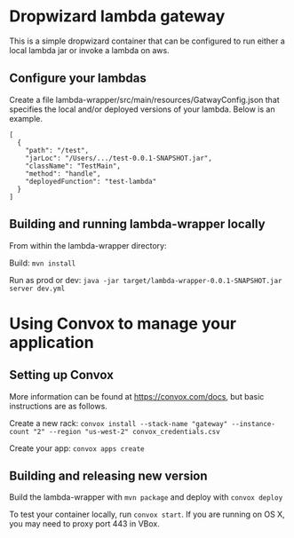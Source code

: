 # Dropwizard lambda gateway
This is a simple dropwizard container that can be configured to run either a local lambda jar or invoke a lambda on aws.


## Configure your lambdas
Create a file lambda-wrapper/src/main/resources/GatwayConfig.json that specifies the local and/or deployed versions of your lambda.  Below is an example.

```
[
  {
    "path": "/test",
    "jarLoc": "/Users/.../test-0.0.1-SNAPSHOT.jar",
    "className": "TestMain",
    "method": "handle",
    "deployedFunction": "test-lambda"
  }
]
```

## Building and running lambda-wrapper locally
From within the lambda-wrapper directory:

Build: `mvn install`

Run as prod or dev: `java -jar target/lambda-wrapper-0.0.1-SNAPSHOT.jar server dev.yml`

# Using Convox to manage your application
## Setting up Convox

More information can be found at https://convox.com/docs, but basic instructions are as follows.

Create a new rack: `convox install --stack-name "gateway" --instance-count "2" --region "us-west-2" convox_credentials.csv`

Create your app: `convox apps create`

## Building and releasing new version
Build the lambda-wrapper with `mvn package` and deploy with `convox deploy`

To test your container locally, run `convox start`.  If you are running on OS X, you may need to proxy port 443 in VBox.
